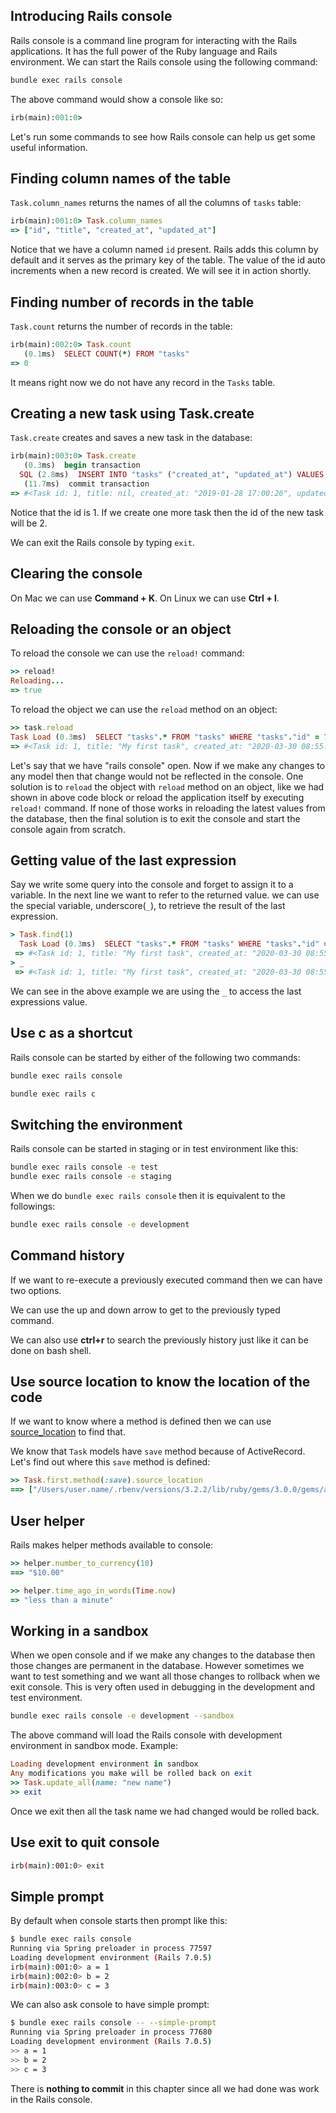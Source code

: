 ## Introducing Rails console

Rails console is a command line program for interacting with the Rails
applications. It has the full power of the Ruby language and Rails environment.
We can start the Rails console using the following command:

```bash
bundle exec rails console
```

The above command would show a console like so:

```ruby
irb(main):001:0>
```

Let's run some commands to see how Rails console can help us get some useful
information.

## Finding column names of the table

`Task.column_names` returns the names of all the columns of `tasks` table:

```ruby
irb(main):001:0> Task.column_names
=> ["id", "title", "created_at", "updated_at"]
```

Notice that we have a column named `id` present. Rails adds this column by
default and it serves as the primary key of the table. The value of the id auto
increments when a new record is created. We will see it in action shortly.

## Finding number of records in the table

`Task.count` returns the number of records in the table:

```ruby
irb(main):002:0> Task.count
   (0.1ms)  SELECT COUNT(*) FROM "tasks"
=> 0
```

It means right now we do not have any record in the `Tasks` table.

## Creating a new task using Task.create

`Task.create` creates and saves a new task in the database:

```ruby
irb(main):003:0> Task.create
   (0.3ms)  begin transaction
  SQL (2.8ms)  INSERT INTO "tasks" ("created_at", "updated_at") VALUES (?, ?)  [["created_at", "2019-01-28 17:00:26.379031"], ["updated_at", "2019-01-28 17:00:26.379031"]]
   (11.7ms)  commit transaction
=> #<Task id: 1, title: nil, created_at: "2019-01-28 17:00:26", updated_at: "2019-01-28 17:00:26">
```

Notice that the id is 1. If we create one more task then the id of the new task
will be 2.

We can exit the Rails console by typing `exit`.

## Clearing the console

On Mac we can use **Command + K**. On Linux we can use **Ctrl + l**.

## Reloading the console or an object

To reload the console we can use the `reload!` command:

```ruby
>> reload!
Reloading...
=> true
```

To reload the object we can use the `reload` method on an object:

```ruby
>> task.reload
Task Load (0.3ms)  SELECT "tasks".* FROM "tasks" WHERE "tasks"."id" = ? LIMIT ?  [["id", 1], ["LIMIT", 1]]
=> #<Task id: 1, title: "My first task", created_at: "2020-03-30 08:55:09", updated_at: "2020-04-03 09:01:42">
```

Let's say that we have "rails console" open. Now if we make any changes to any
model then that change would not be reflected in the console. One solution is to
`reload` the object with `reload` method on an object, like we had shown in
above code block or reload the application itself by executing `reload!`
command. If none of those works in reloading the latest values from the
database, then the final solution is to exit the console and start the console
again from scratch.

## Getting value of the last expression

Say we write some query into the console and forget to assign it to a variable.
In the next line we want to refer to the returned value. we can use the special
variable, underscore(`_`), to retrieve the result of the last expression.

```ruby
> Task.find(1)
  Task Load (0.3ms)  SELECT "tasks".* FROM "tasks" WHERE "tasks"."id" = ? LIMIT ?  [["id", 1], ["LIMIT", 1]]
 => #<Task id: 1, title: "My first task", created_at: "2020-03-30 08:55:09", updated_at: "2020-04-03 09:01:42">
> _
 => #<Task id: 1, title: "My first task", created_at: "2020-03-30 08:55:09", updated_at: "2020-04-03 09:01:42">

```

We can see in the above example we are using the `_` to access the last
expressions value.

## Use c as a shortcut

Rails console can be started by either of the following two commands:

```bash
bundle exec rails console
```

```bash
bundle exec rails c
```

## Switching the environment

Rails console can be started in staging or in test environment like this:

```bash
bundle exec rails console -e test
bundle exec rails console -e staging
```

When we do `bundle exec rails console` then it is equivalent to the followings:

```bash
bundle exec rails console -e development
```

## Command history

If we want to re-execute a previously executed command then we can have two
options.

We can use the up and down arrow to get to the previously typed command.

We can also use **ctrl+r** to search the previously history just like it can be
done on bash shell.

## Use source location to know the location of the code

If we want to know where a method is defined then we can use
[source_location](https://apidock.com/ruby/Method/source_location) to find that.

We know that `Task` models have `save` method because of ActiveRecord. Let's
find out where this `save` method is defined:

```ruby
>> Task.first.method(:save).source_location
==> ["/Users/user.name/.rbenv/versions/3.2.2/lib/ruby/gems/3.0.0/gems/activerecord-6.1.4.1/lib/active_record/suppressor.rb", 43]
```

## User helper

Rails makes helper methods available to console:

```ruby
>> helper.number_to_currency(10)
==> "$10.00"

>> helper.time_ago_in_words(Time.now)
=> "less than a minute"
```

## Working in a sandbox

When we open console and if we make any changes to the database then those
changes are permanent in the database. However sometimes we want to test
something and we want all those changes to rollback when we exit console. This
is very often used in debugging in the development and test environment.

```bash
bundle exec rails console -e development --sandbox
```

The above command will load the Rails console with development environment in
sandbox mode. Example:

```ruby
Loading development environment in sandbox
Any modifications you make will be rolled back on exit
>> Task.update_all(name: "new name")
>> exit
```

Once we exit then all the task name we had changed would be rolled back.

## Use exit to quit console

```bash
irb(main):001:0> exit
```

## Simple prompt

By default when console starts then prompt like this:

```bash
$ bundle exec rails console
Running via Spring preloader in process 77597
Loading development environment (Rails 7.0.5)
irb(main):001:0> a = 1
irb(main):002:0> b = 2
irb(main):003:0> c = 3
```

We can also ask console to have simple prompt:

```bash
$ bundle exec rails console -- --simple-prompt
Running via Spring preloader in process 77680
Loading development environment (Rails 7.0.5)
>> a = 1
>> b = 2
>> c = 3
```

There is **nothing to commit** in this chapter since all we had done was work in
the Rails console.
